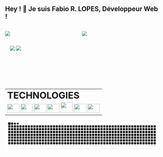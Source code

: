 ## Hey ! 👋 Je suis Fabio R. LOPES, Développeur Web !
<!-- <h3 align="left">Développeur Web | Javascript / Vue.js / Node.js</h3> -->

<br>

<div align="center" display="inline-block">
  <a href="https://github.com/FabioDevCode">
  <img height="175px" align="left" src="https://github-readme-stats.vercel.app/api/top-langs/?username=FabioDevCode&layout=compact&langs_count=5&theme=vue-dark&border_radius=15px"/>
  <img height="175px" src="https://github-readme-stats.vercel.app/api?username=FabioDevCode&theme=vue-dark&border_radius=15px"/> 
</div>

##
  
<table border="0" align="right" display="block">
   <tr>
     <td><b style="font-size:30px">TECHNOLOGIES</b></td>
   </tr>
   <tr>
      <td>
        <img height="30px" width="40px" src="https://cdn.jsdelivr.net/gh/devicons/devicon/icons/html5/html5-original.svg"/>
        <img height="30px" width="40px" src="https://cdn.jsdelivr.net/gh/devicons/devicon/icons/css3/css3-original.svg"/>
        <img height="30px" width="40px" src="https://cdn.jsdelivr.net/gh/devicons/devicon/icons/sass/sass-original.svg"/>
        <img height="30px" width="40px" src="https://cdn.jsdelivr.net/gh/devicons/devicon/icons/javascript/javascript-original.svg"/>
        <img height="35px" width="40px" src="https://cdn.jsdelivr.net/gh/devicons/devicon/icons/vuejs/vuejs-original.svg"/>
        <img height="30px" width="40px" src="https://cdn.jsdelivr.net/gh/devicons/devicon/icons/nodejs/nodejs-original.svg"/>
        <img height="30px" width="40px" src="https://cdn.jsdelivr.net/gh/devicons/devicon/icons/express/express-original.svg"/>
      </td>
   </tr>
</table>

  
<div align="left" display="block">
  <a href="https://www.linkedin.com/in/fabio-ramoslopes/" target="_blank"><img height="30px" src="https://img.shields.io/badge/LinkedIn-0077B5?style=for-the-badge&logo=linkedin&logoColor=white"></a>
  <a href="https://www.instagram.com/fabiodevcode/" target="_blank"><img height="30px" src="https://img.shields.io/badge/Instagram-E4405F?style=for-the-badge&logo=instagram&logoColor=white"></a>
</div>

  
![Snake animation](https://github.com/FabioDevCode/FabioDevCode/blob/output/github-contribution-grid-snake.svg)
